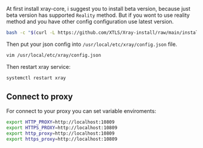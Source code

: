 At first install xray-core, i suggest you to install beta version, because just beta version has supported `Reality` method. But if you wont to use reality method and you have other config configuration use latest version.

```bash
bash -c "$(curl -L https://github.com/XTLS/Xray-install/raw/main/install-release.sh)" @ install --beta
```

Then put your json config into `/usr/local/etc/xray/config.json` file.
```bash
vim /usr/local/etc/xray/config.json
```

Then restart xray service:
```bash
systemctl restart xray
```

## Connect to proxy
For connect to your proxy you can set variable enviroments:
```bash
export HTTP_PROXY=http://localhost:10809
export HTTPS_PROXY=http://localhost:10809
export http_proxy=http://localhost:10809
export https_proxy=http://localhost:10809
```